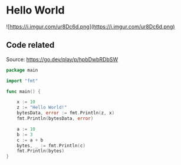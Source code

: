 # Hello World

![https://i.imgur.com/ur8Dc6d.png](https://i.imgur.com/ur8Dc6d.png)


## Code related

Source: https://go.dev/play/p/hpbDwbRDbSW
```go
package main

import "fmt"

func main() {

	x := 10
	z := "Hello World!"
	bytesData, error := fmt.Println(z, x)
	fmt.Println(bytesData, error)

	a := 10
	b := 3
	c := a + b
	bytes, _ := fmt.Println(c)
	fmt.Println(bytes)
}

```